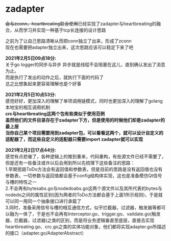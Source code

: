 # zadapter
~~会与zconn、heartbreating联合使用~~已经实现了zadapter与heartbreating的融合，从而学习并实现一种基于tcp长连接的设计思路
  
之前为了让自己思路清晰从而把conn独立了出来，形成了zconn  
现在也需要把adapter独立出来，这次思路应该可以稳定下来了吧  

**2021年2月5日09点18分:**  
关于go logger的同步与异步
异步就是线程不会阻塞在这儿，直到确认发出了消息为止。  
而是执行了发出的动作之后，就执行下面的代码了  
总之比想象起来更容易理解也是个好事  

**2021年2月5日10点53分:**  
感觉好好，更加深入的理解了单项调用链模式，同时也更加深入的理解了golang本地宝的相互调用机制  
**crc与heartbreating这两个包有些类似于使用范例**  
**虽然他们的文件目录存在于zadapter下方，但是使用的时候他们却是zadapter的最上层**  
**当你自己某个项目需要用到zadapter包，可以看看这两个，就可以设计自定义的适配器了，而这些自定义的适配器只需要import zadapter就可以实现**  

**2021年2月2日17点44分:**  
感觉有点悲催了，各种逻辑上的推到重来，代码重构，有些源文件已经不需要了，但是还有一些备注或许以后会用到所以先梳理下这些备注的思路：  
1.早期思路ToDo方法会有返回值和参数表，但是目前的思路是没有返回值也没有参数表，一切参数与返回值都会基于config结构体实现，这也是准备模仿Qt信号与槽的特性之一  
2.不会再有bytesabs.go与nodedoabs.go这两个源文件以及其所代表的bytes与nodedo之间的属性区别(因为两者的ToDo方法都会基于上面1所示规则)，于是就可以同一用同一个抽象接口进行承载了  
3.同时，准备采用信号与槽的相互通信方式，似乎拦截器，过滤器，触发器等都可以融为一体了，于是也不会再有Interceptor.go、trigger.go、vaildate.go(触发器，拦截器，过滤器)之类的区别，而是将业务逻辑垂直至底层，直接去实现heartbreating.go、crc.go之类的实体功能对象，他们都将实现adapter.go所描述的接口（adapter.go/AdapterAbstract）  



